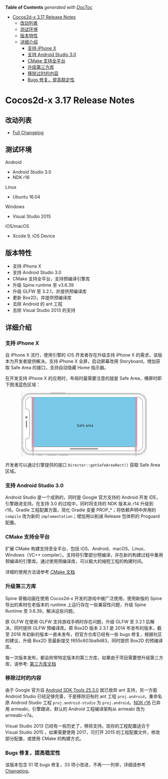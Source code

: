 <!-- START doctoc generated TOC please keep comment here to allow auto update -->
<!-- DON'T EDIT THIS SECTION, INSTEAD RE-RUN doctoc TO UPDATE -->
**Table of Contents**  *generated with [DocToc](https://github.com/thlorenz/doctoc)*

- [Cocos2d-x 3.17 Release Notes](#cocos2d-x-317-release-notes)
  - [改动列表](#%E6%94%B9%E5%8A%A8%E5%88%97%E8%A1%A8)
  - [测试环境](#%E6%B5%8B%E8%AF%95%E7%8E%AF%E5%A2%83)
  - [版本特性](#%E7%89%88%E6%9C%AC%E7%89%B9%E6%80%A7)
  - [详细介绍](#%E8%AF%A6%E7%BB%86%E4%BB%8B%E7%BB%8D)
    - [支持 iPhone X](#%E6%94%AF%E6%8C%81-iphone-x)
    - [支持 Android Studio 3.0](#%E6%94%AF%E6%8C%81-android-studio-30)
    - [CMake 支持全平台](#cmake-%E6%94%AF%E6%8C%81%E5%85%A8%E5%B9%B3%E5%8F%B0)
    - [升级第三方库](#%E5%8D%87%E7%BA%A7%E7%AC%AC%E4%B8%89%E6%96%B9%E5%BA%93)
    - [移除过时的内容](#%E7%A7%BB%E9%99%A4%E8%BF%87%E6%97%B6%E7%9A%84%E5%86%85%E5%AE%B9)
    - [Bugs 修复，提高稳定性](#bugs-%E4%BF%AE%E5%A4%8D%E6%8F%90%E9%AB%98%E7%A8%B3%E5%AE%9A%E6%80%A7)

<!-- END doctoc generated TOC please keep comment here to allow auto update -->

# Cocos2d-x 3.17 Release Notes #

## 改动列表

- [Full Changelog](https://github.com/cocos2d/cocos2d-x/blob/v3/CHANGELOG)

## 测试环境

Android 

- Android Studio 3.0
- NDK r16

Linux

- Ubuntu 16.04

Windows

- Visual Studio 2015

iOS/macOS

- Xcode 9, iOS Device

## 版本特性

- 支持 iPhone X
- 支持 Android Studio 3.0
- CMake 支持全平台，支持预编译引擎库
- 升级 Spine runtime 至 v3.6.39
- 升级 GLFW 至 3.2.1，并提供预编译库
- 更新 Box2D，并提供预编译库
- 去除 Android 的 ant 工程
- 去除 Visual Studio 2013 的支持

## 详细介绍

### 支持 iPhone X

自 iPhone X 流行，使用引擎的 iOS 开发者存在升级支持 iPhone X 的需求，该版本为开发者提供解决。支持 iPhone X 全屏，启动屏幕改用 Storyboard，增加获取 Safe Area 的接口，支持自动隐藏 Home 指示器。

在开发支持 iPhone X 的应用时，布局时最需要注意的就是 Safe Area，横屏时即下图浅蓝色区域：

<p align="center">
  <img width="400" src="https://raw.githubusercontent.com/cocos2d/cocos2d-x-docs/master/en/installation/iOS-img/iPhoneXSafeArea.png">
</p>

开发者可以通过引擎提供的接口 `Director::getSafeAreaRect()`  获取 Safe Area 区域。

### 支持 Android Studio 3.0

Android Studio 是一个成熟的，同时是 Google 官方支持的 Android 开发 IDE，引擎跟进支持。在支持 3.0 的过程中，同时将支持的 NDK 版本从 r14 升级到 r16。Gradle 工程配置方面，简化 Gradle 变量 PROP_*；将依赖声明中弃用的 `compile` 改为新的 `implementation`；增加用以削减 Release 包体积的 Proguard 配置。

### CMake 支持全平台

扩展 CMake 构建支持至全平台，包括 iOS、Android、macOS、Linux、Windows（VC++ compiler）。支持将引擎部分预编译，并在新的构建过程中重用预编译的引擎库。通过使用预编译库，可以极大的缩短工程的构建时间。

详细的使用方法请参考 [CMake 文档](https://github.com/cocos2d/cocos2d-x/blob/v3/cmake/README.md)

### 升级第三方库

Spine 骨骼动画在使用 Cocos2d-x 开发的游戏中被广泛使用，使用新版的 Spine 导出的素材在老版本的 runtime 上运行存在一些兼容性问题，升级 Spine Runtime 至 3.6.39，解决这些问题。

原 GLFW 在使用 GLFW 支持游戏手柄时存在问题，升级 GLFW 至 3.2.1 后解决，同时提供 GLFW 预编译库。原 Box2D 版本 2.3.1 是 2014 年发布的版本，截至 2018 年初新的版本一直未发布，但官方仓库已经有一些 bugs 修复，根据社区的建议，升级 Box2D 至最新提交 f655c603ba9d83，同时提供 Box2D 的预编译库。

每一次版本发布，都会附带特定版本的第三方库，如果由于项目需要想升级第三方库，请参考: [第三方库文档](https://github.com/cocos2d/cocos2d-x-3rd-party-libs-src/blob/v3/README.md)

### 移除过时的内容

由于 Google 官方自 [Android SDK Tools 25.3.0](http://tools.android.com/recent/androidsdktoolsrevision2530feb2017) 就已放弃 ant 支持，另一方面 Android Studio 已经足够完善，于是移除旧有的 ant 工程 `proj.android`，重命名原 Android Studio 工程 `proj.android-studio` 为 `proj.android`。[NDK r16](https://developer.android.com/ndk/guides/abis) 已弃用 armeabi，引擎跟进，默认的 Android 工程编译架构从 armeabi 改为 armeabi-v7a。

Visual Studio 2013 已经有一些历史了，移除支持。现存的工程配置适合于 Visual Studio 2015 ，如果需要使用 2017，可打开 2015 的工程配置文件，修改部分配置，或使用 CMake 的构建方式。

### Bugs 修复，提高稳定性

该版本包含 51 项 bugs 修复，33 项小改进，不再一一列举，详细请参考 [Changelog](https://github.com/cocos2d/cocos2d-x/blob/v3/CHANGELOG)。

